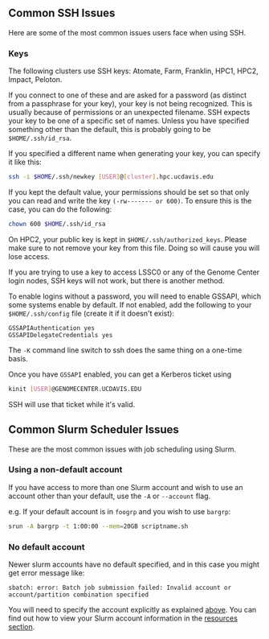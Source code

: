 ## Common SSH Issues

Here are some of the most common issues users face when using SSH. 

### Keys

The following clusters use SSH keys: Atomate, Farm, Franklin, HPC1, HPC2, Impact, Peloton. 

If you connect to one of these and are asked for a password (as distinct from a passphrase for your key), 
your key is not being recognized. This is usually because of permissions or an unexpected filename. 
SSH expects your key to be one of a specific set of names. Unless you have specified something other than
the default, this is probably going to be `$HOME/.ssh/id_rsa`.

If you specified a different name when generating your key, you can specify it like this:

```bash
ssh -i $HOME/.ssh/newkey [USER]@[cluster].hpc.ucdavis.edu
```

If you kept the default value, your permissions should be set so that only you can read and write the key `(-rw------- or 600)`. 
To ensure this is the case, you can do the following:

```bash
chown 600 $HOME/.ssh/id_rsa
```

On HPC2, your public key is kept in `$HOME/.ssh/authorized_keys`. Please make sure to not remove your key from this file.
Doing so will cause you will lose access.

If you are trying to use a key to access LSSC0 or any of the Genome Center login nodes, SSH keys will not work, but there is 
another method. 

To enable logins without a password, you will need to enable GSSAPI, which
some systems enable by default.  If not enabled, add the following to your 
`$HOME/.ssh/config` file (create it if it doesn't exist):

	GSSAPIAuthentication yes
	GSSAPIDelegateCredentials yes

The `-K` command line switch to ssh does the same thing on a one-time
basis.

Once you have `GSSAPI` enabled, you can get a Kerberos ticket using

```bash
kinit [USER]@GENOMECENTER.UCDAVIS.EDU
```

SSH will use that ticket while it's valid.

## Common Slurm Scheduler Issues

These are the most common issues with job scheduling using Slurm.

### Using a non-default account

If you have access to more than one Slurm account and wish to use an account other than your default,
use the `-A` or `--account` flag. 

e.g. If your default account is in `foogrp` and you wish to use `bargrp`:
```bash
srun -A bargrp -t 1:00:00 --mem=20GB scriptname.sh
```

### No default account

Newer slurm accounts have no default specified, and in this case you might get error message like:

```
sbatch: error: Batch job submission failed: Invalid account or account/partition combination specified
```

You will need to specify the account explicitly as explained [above](#no-default-account).
You can find out how to view your Slurm account information in the [resources
section](../scheduler/resources.md).
